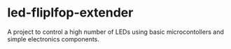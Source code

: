 # led-fliplfop-extender
A project to control a high number of LEDs using basic microcontollers and simple electronics components.
